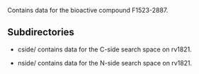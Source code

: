 Contains data for the bioactive compound F1523-2887.

## Subdirectories

- cside/ contains data for the C-side search space on rv1821.

- nside/ contains data for the N-side search space on rv1821.

